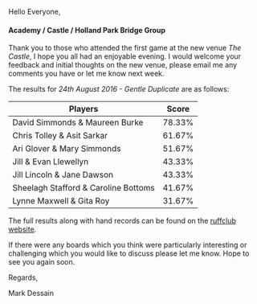 
Hello Everyone,

#### Academy / Castle / Holland Park Bridge Group

Thank you to those who attended the first game at the new venue _The Castle_, I hope you all had an enjoyable evening. I would welcome your feedback and initial thoughts on the new venue, please email me any comments you have or let me know next week.

The results for _24th August 2016 - Gentle Duplicate_ are as follows:

|Players                         | Score  | 	
|--------------------------------|--------|
|David Simmonds & Maureen Burke|78.33%|
|Chris Tolley & Asit Sarkar|61.67%|
|Ari Glover & Mary Simmonds|51.67%|
|Jill & Evan Llewellyn|43.33%|
|Jill Lincoln & Jane Dawson|43.33%|
|Sheelagh Stafford & Caroline Bottoms|41.67%|
|Lynne Maxwell & Gita Roy|31.67%|

The full results along with hand records can be found on the [ruffclub website](http://www.bridgewebs.com/cgi-bin/bwoi/bw.cgi?pid=display_rank&event=20160824_1&club=ruffclub).

If there were any boards which you think were particularly interesting or challenging which you would like to discuss please let me know. Hope to see you again soon.

Regards,

Mark Dessain
